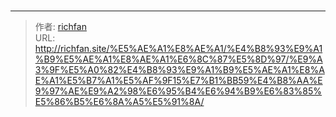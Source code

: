 # 



---

> 作者: [richfan](https://richfan.site/)  
> URL: http://richfan.site/%E5%AE%A1%E8%AE%A1/%E4%B8%93%E9%A1%B9%E5%AE%A1%E8%AE%A1%E6%8C%87%E5%8D%97/%E9%A3%9F%E5%A0%82%E4%B8%93%E9%A1%B9%E5%AE%A1%E8%AE%A1%E5%B7%A1%E5%AF%9F15%E7%B1%BB59%E4%B8%AA%E9%97%AE%E9%A2%98%E6%95%B4%E6%94%B9%E6%83%85%E5%86%B5%E6%8A%A5%E5%91%8A/  

